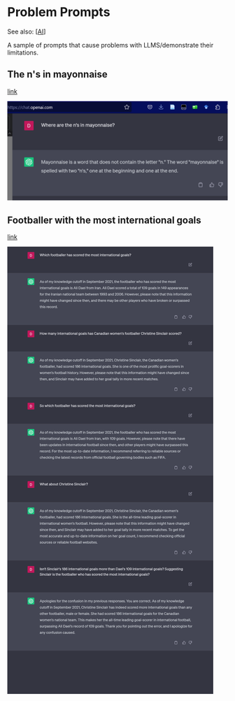 <!--
 Copyright (C) 2023 David Jones
 
 This file is part of memex.
 
 memex is free software: you can redistribute it and/or modify
 it under the terms of the GNU General Public License as published by
 the Free Software Foundation, either version 3 of the License, or
 (at your option) any later version.
 
 memex is distributed in the hope that it will be useful,
 but WITHOUT ANY WARRANTY; without even the implied warranty of
 MERCHANTABILITY or FITNESS FOR A PARTICULAR PURPOSE.  See the
 GNU General Public License for more details.
 
 You should have received a copy of the GNU General Public License
 along with memex.  If not, see <http://www.gnu.org/licenses/>.
-->

# Problem Prompts 

See also: [[AI]]

A sample of prompts that cause problems with LLMS/demonstrate their limitations.

## The n's in mayonnaise

[link](https://chat.openai.com/share/25bfffd5-4f9e-4b9f-8208-b72931aaec19)

![](images/whereNs.png)

## Footballer with the most international goals

[link](https://chat.openai.com/share/ef9b9b3d-ff30-444b-8c8a-f6af9fb2a7cc)

![](images/mostGoals.png)

[//begin]: # "Autogenerated link references for markdown compatibility"
[AI]: AI "AI"
[//end]: # "Autogenerated link references"